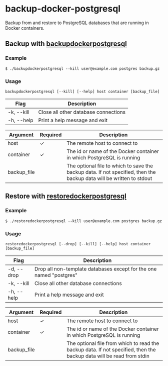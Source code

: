 # backup-docker-postgresql

Backup from and restore to PostgreSQL databases that are running in Docker containers.
 
## Backup with [backupdockerpostgresql](./backupdockerpostgresql)

### Example

```
$ ./backupdockerpostgresql --kill user@example.com postgres backup.gz
```

### Usage

```
backupdockerpostgresql [--kill] [--help] host container [backup_file]
```

| Flag | Description |
| --- | --- |
| -k, --kill | Close all other database connections |
| -h, --help | Print a help message and exit |

| Argument | Required |Description |
| --- | --- | --- |
| host | ✓ | The remote host to connect to |
| container | ✓ | The id or name of the Docker container in which PostgreSQL is running |
| backup_file | | The optional file to which to save the backup data. If not specified, then the backup data will be written to stdout |


## Restore with [restoredockerpostgresql](./restoredockerpostgresql)

### Example

```
$ ./restoredockerpostgresql --kill user@example.com postgres backup.gz
```

### Usage
```
restoredockerpostgresql [--drop] [--kill] [--help] host container [backup_file]
```

| Flag | Description |
| --- | --- |
| -d, --drop | Drop all non-template databases except for the one named "postgres" |
| -k, --kill | Close all other database connections |
| -h, --help | Print a help message and exit |

| Argument | Required |Description |
| --- | --- | --- |
| host | ✓ | The remote host to connect to |
| container | ✓ | The id or name of the Docker container in which PostgreSQL is running |
| backup_file | | The optional file from which to read the backup data. If not specified, then the backup data will be read from stdin |
